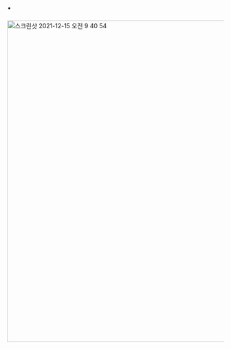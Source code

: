 # .
<img width="749" alt="스크린샷 2021-12-15 오전 9 40 54" src="https://user-images.githubusercontent.com/89058117/146101755-fe649d73-ddc5-4a9c-86cb-9bb7e932522a.png">
